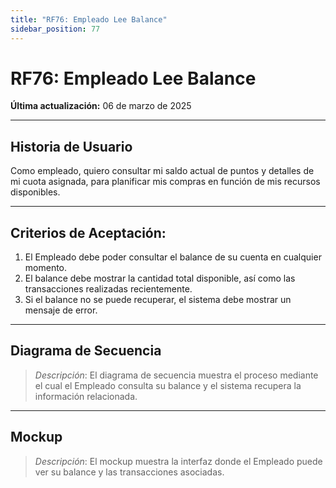 ```yaml
---
title: "RF76: Empleado Lee Balance"  
sidebar_position: 77
---
```


# RF76: Empleado Lee Balance  

**Última actualización:** 06 de marzo de 2025  

---

## Historia de Usuario  
Como empleado, quiero consultar mi saldo actual de puntos y detalles de mi cuota asignada, para planificar mis compras en función de mis recursos disponibles.

---

## **Criterios de Aceptación:**  

1. El Empleado debe poder consultar el balance de su cuenta en cualquier momento.  
2. El balance debe mostrar la cantidad total disponible, así como las transacciones realizadas recientemente.  
3. Si el balance no se puede recuperar, el sistema debe mostrar un mensaje de error.  

---

## **Diagrama de Secuencia**  

> *Descripción*: El diagrama de secuencia muestra el proceso mediante el cual el Empleado consulta su balance y el sistema recupera la información relacionada.  

---

## **Mockup**  

> *Descripción*: El mockup muestra la interfaz donde el Empleado puede ver su balance y las transacciones asociadas.  
